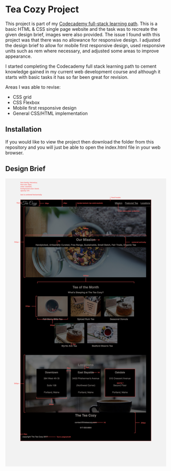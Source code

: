 # Tea Cozy Project

This project is part of my [Codecademy full-stack learning path](https://www.codecademy.com/learn/paths/full-stack-engineer-career-path). This is a basic HTML & CSS single page website and the task was to recreate the given design brief, images were also provided. The issue I found with this project was that there was no allowance for responsive design. I adjusted the design brief to allow for mobile first responsive design, used responsive units such as rem where necessary, and adjusted some areas to improve appearance.

I started completing the Codecademy full stack learning path to cement knowledge gained in my current web development course and although it starts with basic tasks it has so far been great for revision.

Areas I was able to revise:

- CSS grid
- CSS Flexbox
- Mobile first responsive design
- General CSS/HTML implementation

## Installation

If you would like to view the project then download the folder from this repository and you will just be able to open the index.html file in your web browser.

## Design Brief

![Design spec](assets/images/design-spec.jpeg)
